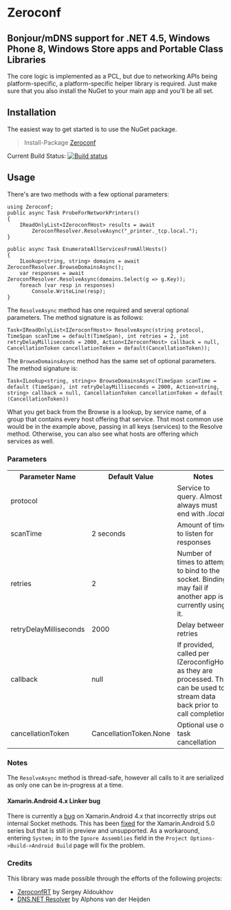Zeroconf
==========

Bonjour/mDNS support for .NET 4.5, Windows Phone 8, Windows Store apps and Portable Class Libraries
-
The core logic is implemented as a PCL, but due to networking APIs being 
platform-specific, a platform-specific helper library is required. Just make
sure that you also install the NuGet to your main app and you'll be all set.

Installation
-
The easiest way to get started is to use the NuGet package.

> Install-Package [Zeroconf](http://www.nuget.org/packages/Zeroconf)

Current Build Status:
[![Build status](https://ci.appveyor.com/api/projects/status/52nr1dgg9ftrxeh9/branch/master?svg=true)](https://ci.appveyor.com/project/onovotny/zeroconf/branch/master)

Usage
-
There's are two methods with a few optional parameters:

    using Zeroconf;
    public async Task ProbeForNetworkPrinters()
    {
        IReadOnlyList<IZeroconfHost> results = await
            ZeroconfResolver.ResolveAsync("_printer._tcp.local.");
    }

    public async Task EnumerateAllServicesFromAllHosts()
    {
        ILookup<string, string> domains = await ZeroconfResolver.BrowseDomainsAsync();            
        var responses = await ZeroconfResolver.ResolveAsync(domains.Select(g => g.Key));            
        foreach (var resp in responses)
            Console.WriteLine(resp);
    }

The `ResolveAsync` method has one required and several optional parameters. 
The method signature is as follows:

    Task<IReadOnlyList<IZeroconfHost>> ResolveAsync(string protocol, TimeSpan scanTime = default(TimeSpan), int retries = 2, int retryDelayMilliseconds = 2000, Action<IZeroconfHost> callback = null, CancellationToken cancellationToken = default(CancellationToken));

The `BrowseDomainsAsync` method has the same set of optional parameters.
The method signature is:
   
    Task<ILookup<string, string>> BrowseDomainsAsync(TimeSpan scanTime = default (TimeSpan), int retryDelayMilliseconds = 2000, Action<string, string> callback = null, CancellationToken cancellationToken = default (CancellationToken))

What you get back from the Browse is a lookup, by service name, of a group that contains every host
offering that service. Thst most common use would be in the example above, passing in
all keys (services) to the Resolve method. Otherwise, you can also see what hosts are
offering which services as well.

### Parameters

<table>
	<tr>
		<th>Parameter Name</th>
		<th>Default Value</th>
		<th>Notes</th>
	</tr>
	<tr>
		<td>protocol</td>
		<td></td>
		<td>Service to query. Almost always must end with <em>.local.</em></td>
	</tr>
	<tr>
		<td>scanTime</td>
		<td>2 seconds</td>
		<td>Amount of time to listen for responses</td>
	</tr>
	<tr>
		<td>retries</td>
		<td>2</td>
		<td>Number of times to attempt to bind to the socket. Binding may fail if 
		another app is currently using it.</td>
	</tr>
	<tr>
		<td>retryDelayMilliseconds</td>
		<td>2000</td>
		<td>Delay between retries</td>
	</tr>
	<tr>
		<td>callback</td>
		<td>null</td>
		<td>If provided, called per IZeroconfigHost as they are processed. This can be used to stream
			data back prior to call completion.</td>
	</tr>
	<tr>
		<td>cancellationToken</td>
		<td>CancellationToken.None</td>
		<td>Optional use of task cancellation</td>
	</tr>
</table>

### Notes

The `ResolveAsync` method is thread-safe, however all calls to it are serialized as only
one can be in-progress at a time.

#### Xamarin.Android 4.x Linker bug
There is currently a [bug](https://bugzilla.xamarin.com/show_bug.cgi?id=21578) on Xamarin.Android 4.x that incorrectly strips out internal Socket methods. This has been [fixed](http://developer.xamarin.com/releases/android/xamarin.android_5/xamarin.android_5.0/) for the Xamarin.Android 5.0 series but that is still in preview and unsupported. As a workaround, entering `System;` in to the `Ignore Assemblies` field in the `Project Options->Build->Android Build` page will fix the problem.


### Credits

This library was made possible through the efforts of the following projects:

* [ZeroconfRT](https://github.com/saldoukhov/ZeroconfRT) by Sergey Aldoukhov
* [DNS.NET Resolver](http://www.codeproject.com/Articles/23673/DNS-NET-Resolver-C) by Alphons van der Heijden
